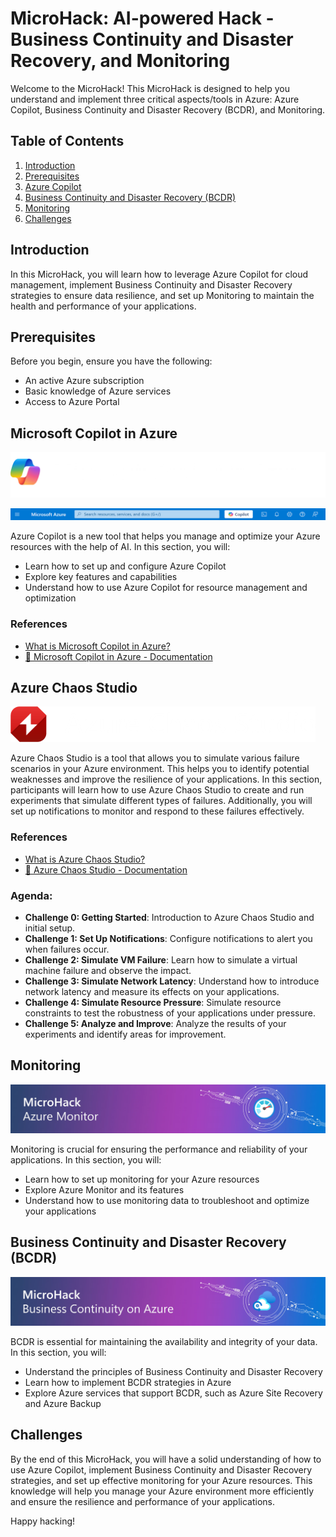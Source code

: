 # MicroHack: AI-powered Hack - Business Continuity and Disaster Recovery, and Monitoring

Welcome to the MicroHack! This MicroHack is designed to help you understand and implement three critical aspects/tools in Azure: Azure Copilot, Business Continuity and Disaster Recovery (BCDR), and Monitoring.

## Table of Contents
1. [Introduction](#introduction)
2. [Prerequisites](#prerequisites)
3. [Azure Copilot](#azure-copilot)
4. [Business Continuity and Disaster Recovery (BCDR)](#business-continuity-and-disaster-recovery-bcdr)
5. [Monitoring](#monitoring)
6. [Challenges](#challenges)

## Introduction
In this MicroHack, you will learn how to leverage Azure Copilot for cloud management, implement Business Continuity and Disaster Recovery strategies to ensure data resilience, and set up Monitoring to maintain the health and performance of your applications.

## Prerequisites
Before you begin, ensure you have the following:
- An active Azure subscription
- Basic knowledge of Azure services
- Access to Azure Portal

## Microsoft Copilot in Azure

![image](./img/azure_copilot.png)

![image](./img/azure_copilot_bar.png)

Azure Copilot is a new tool that helps you manage and optimize your Azure resources with the help of AI. In this section, you will:
- Learn how to set up and configure Azure Copilot
- Explore key features and capabilities
- Understand how to use Azure Copilot for resource management and optimization

### References
- [What is Microsoft Copilot in Azure?](https://learn.microsoft.com/en-us/azure/copilot/overview)
- [📄 Microsoft Copilot in Azure - Documentation](https://docs.microsoft.com/en-us/azure/copilot/)

## Azure Chaos Studio

![image](./img/azure_chaos_studio.png)

Azure Chaos Studio is a tool that allows you to simulate various failure scenarios in your Azure environment. This helps you to identify potential weaknesses and improve the resilience of your applications. In this section, participants will learn how to use Azure Chaos Studio to create and run experiments that simulate different types of failures. Additionally, you will set up notifications to monitor and respond to these failures effectively.

### References
- [What is Azure Chaos Studio?](https://learn.microsoft.com/en-us/azure/chaos-studio/chaos-studio-overview)
- [📄 Azure Chaos Studio - Documentation](https://learn.microsoft.com/en-us/azure/chaos-studio/)

### Agenda:
- **Challenge 0: Getting Started**: Introduction to Azure Chaos Studio and initial setup.
- **Challenge 1: Set Up Notifications**: Configure notifications to alert you when failures occur.
- **Challenge 2: Simulate VM Failure**: Learn how to simulate a virtual machine failure and observe the impact.
- **Challenge 3: Simulate Network Latency**: Understand how to introduce network latency and measure its effects on your applications.
- **Challenge 4: Simulate Resource Pressure**: Simulate resource constraints to test the robustness of your applications under pressure.
- **Challenge 5: Analyze and Improve**: Analyze the results of your experiments and identify areas for improvement.

## Monitoring

![image](./img/1920x300_EventBanner_MicroHack_Monitor_wText.jpg)

Monitoring is crucial for ensuring the performance and reliability of your applications. In this section, you will:
- Learn how to set up monitoring for your Azure resources
- Explore Azure Monitor and its features
- Understand how to use monitoring data to troubleshoot and optimize your applications

## Business Continuity and Disaster Recovery (BCDR)

![image](./img/1920x300_EventBanner_MicroHack_BusinessContinuity_wText.jpg)

BCDR is essential for maintaining the availability and integrity of your data. In this section, you will:
- Understand the principles of Business Continuity and Disaster Recovery
- Learn how to implement BCDR strategies in Azure
- Explore Azure services that support BCDR, such as Azure Site Recovery and Azure Backup

## Challenges
By the end of this MicroHack, you will have a solid understanding of how to use Azure Copilot, implement Business Continuity and Disaster Recovery strategies, and set up effective monitoring for your Azure resources. This knowledge will help you manage your Azure environment more efficiently and ensure the resilience and performance of your applications.

Happy hacking!